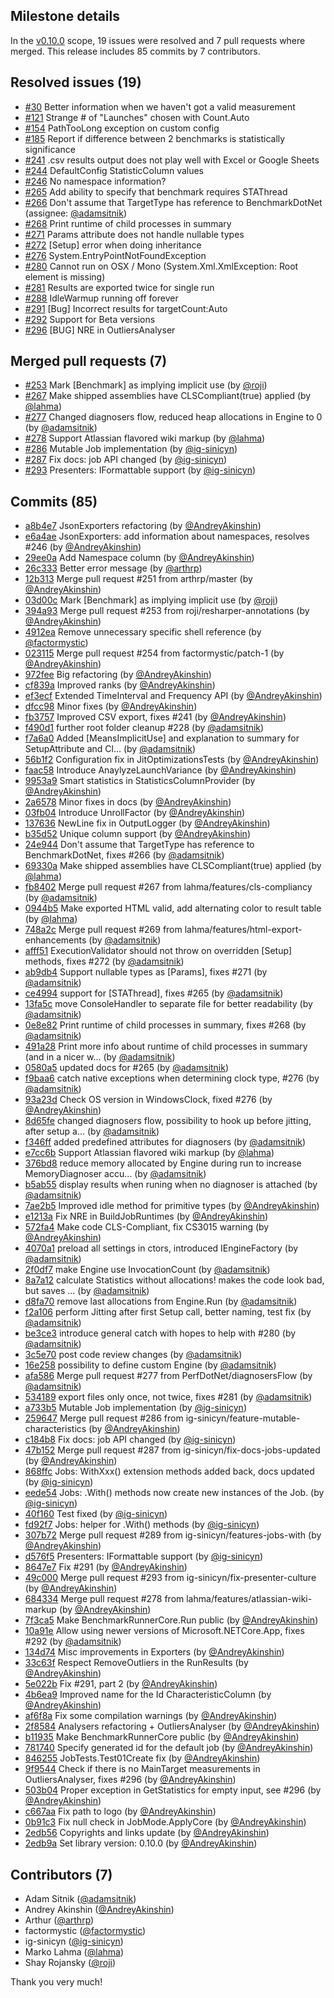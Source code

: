 ## Milestone details

In the [v0.10.0](https://github.com/dotnet/BenchmarkDotNet/issues?q=milestone:v0.10.0) scope, 
19 issues were resolved and 7 pull requests where merged.
This release includes 85 commits by 7 contributors.

## Resolved issues (19)

* [#30](https://github.com/dotnet/BenchmarkDotNet/issues/30) Better information when we haven't got a valid measurement
* [#121](https://github.com/dotnet/BenchmarkDotNet/issues/121) Strange # of "Launches" chosen with Count.Auto
* [#154](https://github.com/dotnet/BenchmarkDotNet/issues/154) PathTooLong exception on custom config
* [#185](https://github.com/dotnet/BenchmarkDotNet/issues/185) Report if difference between 2 benchmarks is statistically significance
* [#241](https://github.com/dotnet/BenchmarkDotNet/issues/241) .csv results output does not play well with Excel or Google Sheets
* [#244](https://github.com/dotnet/BenchmarkDotNet/issues/244) DefaultConfig StatisticColumn values
* [#246](https://github.com/dotnet/BenchmarkDotNet/issues/246) No namespace information?
* [#265](https://github.com/dotnet/BenchmarkDotNet/issues/265) Add ability to specify that benchmark requires STAThread
* [#266](https://github.com/dotnet/BenchmarkDotNet/issues/266) Don't assume that TargetType has reference to BenchmarkDotNet (assignee: [@adamsitnik](https://github.com/adamsitnik))
* [#268](https://github.com/dotnet/BenchmarkDotNet/issues/268) Print runtime of child processes in summary
* [#271](https://github.com/dotnet/BenchmarkDotNet/issues/271) Params attribute does not handle nullable types
* [#272](https://github.com/dotnet/BenchmarkDotNet/issues/272) [Setup] error when doing inheritance
* [#276](https://github.com/dotnet/BenchmarkDotNet/issues/276) System.EntryPointNotFoundException
* [#280](https://github.com/dotnet/BenchmarkDotNet/issues/280) Cannot run on OSX / Mono (System.Xml.XmlException: Root element is missing)
* [#281](https://github.com/dotnet/BenchmarkDotNet/issues/281) Results are exported twice for single run
* [#288](https://github.com/dotnet/BenchmarkDotNet/issues/288) IdleWarmup running off forever
* [#291](https://github.com/dotnet/BenchmarkDotNet/issues/291) [Bug] Incorrect results for targetCount:Auto
* [#292](https://github.com/dotnet/BenchmarkDotNet/issues/292) Support for Beta versions
* [#296](https://github.com/dotnet/BenchmarkDotNet/issues/296) [BUG] NRE in OutliersAnalyser

## Merged pull requests (7)

* [#253](https://github.com/dotnet/BenchmarkDotNet/pull/253) Mark [Benchmark] as implying implicit use (by [@roji](https://github.com/roji))
* [#267](https://github.com/dotnet/BenchmarkDotNet/pull/267) Make shipped assemblies have CLSCompliant(true) applied (by [@lahma](https://github.com/lahma))
* [#277](https://github.com/dotnet/BenchmarkDotNet/pull/277) Changed diagnosers flow, reduced heap allocations in Engine to 0 (by [@adamsitnik](https://github.com/adamsitnik))
* [#278](https://github.com/dotnet/BenchmarkDotNet/pull/278) Support Atlassian flavored wiki markup (by [@lahma](https://github.com/lahma))
* [#286](https://github.com/dotnet/BenchmarkDotNet/pull/286) Mutable Job implementation (by [@ig-sinicyn](https://github.com/ig-sinicyn))
* [#287](https://github.com/dotnet/BenchmarkDotNet/pull/287) Fix docs: job API changed (by [@ig-sinicyn](https://github.com/ig-sinicyn))
* [#293](https://github.com/dotnet/BenchmarkDotNet/pull/293) Presenters: IFormattable support (by [@ig-sinicyn](https://github.com/ig-sinicyn))

## Commits (85)

* [a8b4e7](https://github.com/dotnet/BenchmarkDotNet/commit/a8b4e7bdd4618c93827ea6be139f5bf290a80da3) JsonExporters refactoring (by [@AndreyAkinshin](https://github.com/AndreyAkinshin))
* [e6a4ae](https://github.com/dotnet/BenchmarkDotNet/commit/e6a4aec0ca8fa683ad36f3c229b305ac25e5f39d) JsonExporters: add information about namespaces, resolves #246 (by [@AndreyAkinshin](https://github.com/AndreyAkinshin))
* [29ee0a](https://github.com/dotnet/BenchmarkDotNet/commit/29ee0ace847828eebf16532137bde7ba7eead9d0) Add Namespace column (by [@AndreyAkinshin](https://github.com/AndreyAkinshin))
* [26c333](https://github.com/dotnet/BenchmarkDotNet/commit/26c33328975a61a1e4a3b07076aaba8fe29e76b3) Better error message (by [@arthrp](https://github.com/arthrp))
* [12b313](https://github.com/dotnet/BenchmarkDotNet/commit/12b313ae9cddfcb244650f86ccb608da18990292) Merge pull request #251 from arthrp/master (by [@AndreyAkinshin](https://github.com/AndreyAkinshin))
* [03d00c](https://github.com/dotnet/BenchmarkDotNet/commit/03d00c2ee19c1a95d99403325ac9c40e1991fcf1) Mark [Benchmark] as implying implicit use (by [@roji](https://github.com/roji))
* [394a93](https://github.com/dotnet/BenchmarkDotNet/commit/394a9329f2f1b78cc7b76ed42e5f0a6f67bf6325) Merge pull request #253 from roji/resharper-annotations (by [@AndreyAkinshin](https://github.com/AndreyAkinshin))
* [4912ea](https://github.com/dotnet/BenchmarkDotNet/commit/4912ea5c79ebc15dd7cdca9089357be961cdcdd4) Remove unnecessary specific shell reference (by [@factormystic](https://github.com/factormystic))
* [023115](https://github.com/dotnet/BenchmarkDotNet/commit/0231157fb11d054fcb99474fbba999be22aa7fc2) Merge pull request #254 from factormystic/patch-1 (by [@AndreyAkinshin](https://github.com/AndreyAkinshin))
* [972fee](https://github.com/dotnet/BenchmarkDotNet/commit/972fee7401c1d460342f5afed07b802513d47445) Big refactoring (by [@AndreyAkinshin](https://github.com/AndreyAkinshin))
* [cf839a](https://github.com/dotnet/BenchmarkDotNet/commit/cf839a0d7ecfdf93da709b63fe324fd2157aabc3) Improved ranks (by [@AndreyAkinshin](https://github.com/AndreyAkinshin))
* [ef3ecf](https://github.com/dotnet/BenchmarkDotNet/commit/ef3ecfad7ba8fa3dd346cdf7165a5b767591007f) Extended TimeInterval and Frequency API (by [@AndreyAkinshin](https://github.com/AndreyAkinshin))
* [dfcc98](https://github.com/dotnet/BenchmarkDotNet/commit/dfcc984e12007d2234f6fffebcfcc6357bac1a2b) Minor fixes (by [@AndreyAkinshin](https://github.com/AndreyAkinshin))
* [fb3757](https://github.com/dotnet/BenchmarkDotNet/commit/fb375756622856ce55d0e2760663e0a08f35a32b) Improved CSV export, fixes #241 (by [@AndreyAkinshin](https://github.com/AndreyAkinshin))
* [f490d1](https://github.com/dotnet/BenchmarkDotNet/commit/f490d17a809e5eba3062fa15d6e28dd66496f712) further root folder cleanup #228 (by [@adamsitnik](https://github.com/adamsitnik))
* [f7a6a0](https://github.com/dotnet/BenchmarkDotNet/commit/f7a6a0cc27a1b3eb2a485049d9145ace9e629e50) Added [MeansImplicitUse] and explanation to summary for SetupAttribute and Cl... (by [@adamsitnik](https://github.com/adamsitnik))
* [56b1f2](https://github.com/dotnet/BenchmarkDotNet/commit/56b1f264c8fb2e7e0b8f9d3df8f9e733728c38c4) Configuration fix in JitOptimizationsTests (by [@AndreyAkinshin](https://github.com/AndreyAkinshin))
* [faac58](https://github.com/dotnet/BenchmarkDotNet/commit/faac586153a24aab50cee5fb29644dc41f321129) Introduce AnaylyzeLaunchVariance (by [@AndreyAkinshin](https://github.com/AndreyAkinshin))
* [9953a9](https://github.com/dotnet/BenchmarkDotNet/commit/9953a950451600724e4585c37ae4bb840baa59fa) Smart statistics in StatisticsColumnProvider (by [@AndreyAkinshin](https://github.com/AndreyAkinshin))
* [2a6578](https://github.com/dotnet/BenchmarkDotNet/commit/2a6578034b637c19e7c0d054424e9f3381d0b97c) Minor fixes in docs (by [@AndreyAkinshin](https://github.com/AndreyAkinshin))
* [03fb04](https://github.com/dotnet/BenchmarkDotNet/commit/03fb04c7a0804f20581dea4c71ac1c6a8838d670) Introduce UnrollFactor (by [@AndreyAkinshin](https://github.com/AndreyAkinshin))
* [137636](https://github.com/dotnet/BenchmarkDotNet/commit/137636389c3dc561b75f56eac56a9215e02bf10e) NewLine fix in OutputLogger (by [@AndreyAkinshin](https://github.com/AndreyAkinshin))
* [b35d52](https://github.com/dotnet/BenchmarkDotNet/commit/b35d523dfc859cc0f94897be124e675b79f74845) Unique column support (by [@AndreyAkinshin](https://github.com/AndreyAkinshin))
* [24e944](https://github.com/dotnet/BenchmarkDotNet/commit/24e944ae06101a8051955fcfb0ae6c4413950fdc) Don't assume that TargetType has reference to BenchmarkDotNet, fixes #266 (by [@adamsitnik](https://github.com/adamsitnik))
* [69330a](https://github.com/dotnet/BenchmarkDotNet/commit/69330a3eb56756c0773e7f8063d4dadf9b2277bd) Make shipped assemblies have CLSCompliant(true) applied (by [@lahma](https://github.com/lahma))
* [fb8402](https://github.com/dotnet/BenchmarkDotNet/commit/fb84024c4027b0980e53cc44aa1f0219ffab606e) Merge pull request #267 from lahma/features/cls-compliancy (by [@adamsitnik](https://github.com/adamsitnik))
* [0944b5](https://github.com/dotnet/BenchmarkDotNet/commit/0944b514275f3c871c3fd9a6ed1c4d0c5acc170e) Make exported HTML valid, add alternating color to result table (by [@lahma](https://github.com/lahma))
* [748a2c](https://github.com/dotnet/BenchmarkDotNet/commit/748a2c2947f782a9aa78e5022e3cc7878281b839) Merge pull request #269 from lahma/features/html-export-enhancements (by [@adamsitnik](https://github.com/adamsitnik))
* [afff51](https://github.com/dotnet/BenchmarkDotNet/commit/afff5181ce14c1ab71e84d185ed0ae19178c6695) ExecutionValidator should not throw on overridden [Setup] methods, fixes #272 (by [@adamsitnik](https://github.com/adamsitnik))
* [ab9db4](https://github.com/dotnet/BenchmarkDotNet/commit/ab9db44643c8410813e42751e3d583a4cacfbfdb) Support nullable types as [Params], fixes #271 (by [@adamsitnik](https://github.com/adamsitnik))
* [ce4994](https://github.com/dotnet/BenchmarkDotNet/commit/ce4994f13a63ed87c7c7207ca9dc07b43fb33401) support for [STAThread], fixes #265 (by [@adamsitnik](https://github.com/adamsitnik))
* [13fa5c](https://github.com/dotnet/BenchmarkDotNet/commit/13fa5c5b8eaf1b8b647584aa50c21cb3fa290ef3) move ConsoleHandler to separate file for better readability (by [@adamsitnik](https://github.com/adamsitnik))
* [0e8e82](https://github.com/dotnet/BenchmarkDotNet/commit/0e8e8228f8cf658ca2aca637a3c3d771fa469750) Print runtime of child processes in summary, fixes #268 (by [@adamsitnik](https://github.com/adamsitnik))
* [491a28](https://github.com/dotnet/BenchmarkDotNet/commit/491a28a19ab926f2838c290154e47322099a9652) Print more info about runtime of child processes in summary (and in a nicer w... (by [@adamsitnik](https://github.com/adamsitnik))
* [0580a5](https://github.com/dotnet/BenchmarkDotNet/commit/0580a5705359273a59a69d7f5a35f40f606597af) updated docs for #265 (by [@adamsitnik](https://github.com/adamsitnik))
* [f9baa6](https://github.com/dotnet/BenchmarkDotNet/commit/f9baa6e90e75d838a970a35d17033b40043e1889) catch native exceptions when determining clock type, #276 (by [@adamsitnik](https://github.com/adamsitnik))
* [93a23d](https://github.com/dotnet/BenchmarkDotNet/commit/93a23d0933972f950c0abf6b80a45c5a5d38424e) Check OS version in WindowsClock, fixed #276 (by [@AndreyAkinshin](https://github.com/AndreyAkinshin))
* [8d65fe](https://github.com/dotnet/BenchmarkDotNet/commit/8d65fe285afe8ebb5e3845b04701b82bbde747eb) changed diagnosers flow, possibility to hook up before jitting, after setup a... (by [@adamsitnik](https://github.com/adamsitnik))
* [f346ff](https://github.com/dotnet/BenchmarkDotNet/commit/f346ffa5f74b587c4e6acea19ff331c8abd16633) added predefined attributes for diagnosers (by [@adamsitnik](https://github.com/adamsitnik))
* [e7cc6b](https://github.com/dotnet/BenchmarkDotNet/commit/e7cc6ba4da5e468fb8caaf14c570ae9e68bb94c2) Support Atlassian flavored wiki markup (by [@lahma](https://github.com/lahma))
* [376bd8](https://github.com/dotnet/BenchmarkDotNet/commit/376bd86bf2a06b77b4ba4150cd8720d530ecbba0) reduce memory allocated by Engine during run to increase MemoryDiagnoser accu... (by [@adamsitnik](https://github.com/adamsitnik))
* [b5ab55](https://github.com/dotnet/BenchmarkDotNet/commit/b5ab5561a75817b35845f10ce1f70bd3d19abc13) display results when runing when no diagnoser is attached (by [@adamsitnik](https://github.com/adamsitnik))
* [7ae2b5](https://github.com/dotnet/BenchmarkDotNet/commit/7ae2b52ce4bab3747442d0bb89ebcaa5f80fbe28) Improved idle method for primitive types (by [@AndreyAkinshin](https://github.com/AndreyAkinshin))
* [e1213a](https://github.com/dotnet/BenchmarkDotNet/commit/e1213a59822a53955733e38894eb88d23de787df) Fix NRE in BuildJobRuntimes (by [@AndreyAkinshin](https://github.com/AndreyAkinshin))
* [572fa4](https://github.com/dotnet/BenchmarkDotNet/commit/572fa42d52c8543cea1e83037df3b9b4e9626c0e) Make code CLS-Compliant, fix CS3015 warning (by [@AndreyAkinshin](https://github.com/AndreyAkinshin))
* [4070a1](https://github.com/dotnet/BenchmarkDotNet/commit/4070a1cd84b07390ab0776a66599047408d791ba) preload all settings in ctors, introduced IEngineFactory (by [@adamsitnik](https://github.com/adamsitnik))
* [2f0df7](https://github.com/dotnet/BenchmarkDotNet/commit/2f0df729998788051cfc00475f479ab0d3f7b7ad) make Engine use InvocationCount (by [@adamsitnik](https://github.com/adamsitnik))
* [8a7a12](https://github.com/dotnet/BenchmarkDotNet/commit/8a7a12de50390a5eb992cfc454807b1cb2a298a6) calculate Statistics without allocations! makes the code look bad, but saves ... (by [@adamsitnik](https://github.com/adamsitnik))
* [d8fa70](https://github.com/dotnet/BenchmarkDotNet/commit/d8fa70adf5233ae610fafa44f13ec3832ed6be29) remove last allocations from Engine.Run (by [@adamsitnik](https://github.com/adamsitnik))
* [f2a106](https://github.com/dotnet/BenchmarkDotNet/commit/f2a10637c2c88dd75908d0e6864743cb7408976c) perform Jitting after first Setup call, better naming, test fix (by [@adamsitnik](https://github.com/adamsitnik))
* [be3ce3](https://github.com/dotnet/BenchmarkDotNet/commit/be3ce3a3ebfa5abe135c2f1c0e459e3cc6a86d4f) introduce general catch with hopes to help with #280 (by [@adamsitnik](https://github.com/adamsitnik))
* [3c5e70](https://github.com/dotnet/BenchmarkDotNet/commit/3c5e70a2db490d2900da1eea35d05a027cc318d8) post code review changes (by [@adamsitnik](https://github.com/adamsitnik))
* [16e258](https://github.com/dotnet/BenchmarkDotNet/commit/16e258e3078b65a3fb43cb388ed57b1fec063970) possibility to define custom Engine (by [@adamsitnik](https://github.com/adamsitnik))
* [afa586](https://github.com/dotnet/BenchmarkDotNet/commit/afa58658ade67296380d07be0516029dea98e89b) Merge pull request #277 from PerfDotNet/diagnosersFlow (by [@adamsitnik](https://github.com/adamsitnik))
* [534189](https://github.com/dotnet/BenchmarkDotNet/commit/5341897d81d372a3f4f70c7fcf875374a0e6a603) export files only once, not twice, fixes #281 (by [@adamsitnik](https://github.com/adamsitnik))
* [a733b5](https://github.com/dotnet/BenchmarkDotNet/commit/a733b5fa26009bc8a215448caa12d2ed34844412) Mutable Job implementation (by [@ig-sinicyn](https://github.com/ig-sinicyn))
* [259647](https://github.com/dotnet/BenchmarkDotNet/commit/2596471b01083580889b2e8b2de3d8644fb75d55) Merge pull request #286 from ig-sinicyn/feature-mutable-characteristics (by [@AndreyAkinshin](https://github.com/AndreyAkinshin))
* [c184b8](https://github.com/dotnet/BenchmarkDotNet/commit/c184b822a9472cab862892e99070dc8b10c89453) Fix docs: job API changed (by [@ig-sinicyn](https://github.com/ig-sinicyn))
* [47b152](https://github.com/dotnet/BenchmarkDotNet/commit/47b15277f62bf50ad45e83237106384598f4eece) Merge pull request #287 from ig-sinicyn/fix-docs-jobs-updated (by [@AndreyAkinshin](https://github.com/AndreyAkinshin))
* [868ffc](https://github.com/dotnet/BenchmarkDotNet/commit/868ffc93e27c0893e4d417e8a9803459f86ac260) Jobs: WithXxx() extension methods added back, docs updated (by [@ig-sinicyn](https://github.com/ig-sinicyn))
* [eede54](https://github.com/dotnet/BenchmarkDotNet/commit/eede5457017b3b7ccef3e7e987330737fbe01f69) Jobs: .With() methods now create new instances of the Job. (by [@ig-sinicyn](https://github.com/ig-sinicyn))
* [40f160](https://github.com/dotnet/BenchmarkDotNet/commit/40f160a0ac72479437a201a37d885506c88f6ae2) Test fixed (by [@ig-sinicyn](https://github.com/ig-sinicyn))
* [fd92f7](https://github.com/dotnet/BenchmarkDotNet/commit/fd92f7e39480a726769d664b4b6d3335fe5ec0b2) Jobs: helper for .With() methods (by [@ig-sinicyn](https://github.com/ig-sinicyn))
* [307b72](https://github.com/dotnet/BenchmarkDotNet/commit/307b7250210fc3a7b7ff2c454bb79f793aae57ea) Merge pull request #289 from ig-sinicyn/features-jobs-with (by [@AndreyAkinshin](https://github.com/AndreyAkinshin))
* [d576f5](https://github.com/dotnet/BenchmarkDotNet/commit/d576f57db70fc604a692fa375f986e769643d040) Presenters: IFormattable support (by [@ig-sinicyn](https://github.com/ig-sinicyn))
* [8647e7](https://github.com/dotnet/BenchmarkDotNet/commit/8647e737b3473528e96a22f83691d72023bf9daf) Fix #291 (by [@AndreyAkinshin](https://github.com/AndreyAkinshin))
* [49c000](https://github.com/dotnet/BenchmarkDotNet/commit/49c000162f39b78ef760ea57416f92675a19c844) Merge pull request #293 from ig-sinicyn/fix-presenter-culture (by [@AndreyAkinshin](https://github.com/AndreyAkinshin))
* [684334](https://github.com/dotnet/BenchmarkDotNet/commit/684334a2e85f2c30d150c40209d0d75679b9effe) Merge pull request #278 from lahma/features/atlassian-wiki-markup (by [@AndreyAkinshin](https://github.com/AndreyAkinshin))
* [7f3ca5](https://github.com/dotnet/BenchmarkDotNet/commit/7f3ca5f80cff764f3dbf1191495ded5a73b0a60f) Make BenchmarkRunnerCore.Run public (by [@AndreyAkinshin](https://github.com/AndreyAkinshin))
* [10a91e](https://github.com/dotnet/BenchmarkDotNet/commit/10a91ebaacad20ccf2be45b4e8c9db786482aa10) Allow using newer versions of Microsoft.NETCore.App, fixes #292 (by [@adamsitnik](https://github.com/adamsitnik))
* [134d74](https://github.com/dotnet/BenchmarkDotNet/commit/134d7446cbc07224466b9d3d2ae74d18c613078c) Misc improvements in Exporters (by [@AndreyAkinshin](https://github.com/AndreyAkinshin))
* [33c63f](https://github.com/dotnet/BenchmarkDotNet/commit/33c63f1e8fbeece6da6ef25875dc722dd67cebfc) Respect RemoveOutliers in the RunResults (by [@AndreyAkinshin](https://github.com/AndreyAkinshin))
* [5e022b](https://github.com/dotnet/BenchmarkDotNet/commit/5e022b267fa5629614e9cf9b8ef30ab9cbbfbf84) Fix #291, part 2 (by [@AndreyAkinshin](https://github.com/AndreyAkinshin))
* [4b6ea9](https://github.com/dotnet/BenchmarkDotNet/commit/4b6ea91b95f79dd0214839e495a351222da92e46) Improved name for the Id CharacteristicColumn (by [@AndreyAkinshin](https://github.com/AndreyAkinshin))
* [af6f8a](https://github.com/dotnet/BenchmarkDotNet/commit/af6f8ab92e5388afc5e138ac123eebfaf3b5caf6) Fix some compilation warnings (by [@AndreyAkinshin](https://github.com/AndreyAkinshin))
* [2f8584](https://github.com/dotnet/BenchmarkDotNet/commit/2f85847cdf077e695f0e65b71ed9f1b5faac7d5c) Analysers refactoring + OutliersAnalyser (by [@AndreyAkinshin](https://github.com/AndreyAkinshin))
* [b11935](https://github.com/dotnet/BenchmarkDotNet/commit/b11935a7da9253f4b3d35705a59f3275e59dd9ae) Make BenchmarkRunnerCore public (by [@AndreyAkinshin](https://github.com/AndreyAkinshin))
* [781740](https://github.com/dotnet/BenchmarkDotNet/commit/7817407c0c998e588cd8d1a792b226b27725df5f) Specify generated id for the default job (by [@AndreyAkinshin](https://github.com/AndreyAkinshin))
* [846255](https://github.com/dotnet/BenchmarkDotNet/commit/846255b30113992ccacdc20190fe558da5bea755) JobTests.Test01Create fix (by [@AndreyAkinshin](https://github.com/AndreyAkinshin))
* [9f9544](https://github.com/dotnet/BenchmarkDotNet/commit/9f95445bb841091bc976059cdb7116c0d370a146) Check if there is no MainTarget measurements in OutliersAnalyser, fixes #296 (by [@AndreyAkinshin](https://github.com/AndreyAkinshin))
* [503b04](https://github.com/dotnet/BenchmarkDotNet/commit/503b0486b6143afca4213dda27094eb54a39cd14) Proper exception in GetStatistics for empty input, see #296 (by [@AndreyAkinshin](https://github.com/AndreyAkinshin))
* [c667aa](https://github.com/dotnet/BenchmarkDotNet/commit/c667aaef5f12c8a7aecfeb29ea2ac519681118f7) Fix path to logo (by [@AndreyAkinshin](https://github.com/AndreyAkinshin))
* [0b91c3](https://github.com/dotnet/BenchmarkDotNet/commit/0b91c32f65f104036ec8e820541be997fd40e5c3) Fix null check in JobMode.ApplyCore (by [@AndreyAkinshin](https://github.com/AndreyAkinshin))
* [2edb56](https://github.com/dotnet/BenchmarkDotNet/commit/2edb56955da5429dbc8ebe8c44382295bf180b8a) Copyrights and links update (by [@AndreyAkinshin](https://github.com/AndreyAkinshin))
* [2edb9a](https://github.com/dotnet/BenchmarkDotNet/commit/2edb9adf2e1b0aa7545097bb92bde55830ec4dde) Set library version: 0.10.0 (by [@AndreyAkinshin](https://github.com/AndreyAkinshin))

## Contributors (7)

* Adam Sitnik ([@adamsitnik](https://github.com/adamsitnik))
* Andrey Akinshin ([@AndreyAkinshin](https://github.com/AndreyAkinshin))
* Arthur ([@arthrp](https://github.com/arthrp))
* factormystic ([@factormystic](https://github.com/factormystic))
* ig-sinicyn ([@ig-sinicyn](https://github.com/ig-sinicyn))
* Marko Lahma ([@lahma](https://github.com/lahma))
* Shay Rojansky ([@roji](https://github.com/roji))

Thank you very much!

